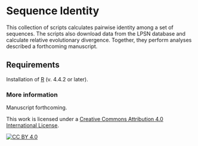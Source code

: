 # Sequence Identity
This collection of scripts calculates pairwise identity among a set of sequences.  The scripts also download data from the LPSN database and calculate relative evolutionary divergence.  Together, they perform analyses described a forthcoming manuscript.  

## Requirements
Installation of [R] (v. 4.4.2 or later). 

### More information
Manuscript forthcoming.  

This work is licensed under a
[Creative Commons Attribution 4.0 International License][cc-by].

[![CC BY 4.0][cc-by-image]][cc-by]

[R]: https://cloud.r-project.org/
[cc-by]: http://creativecommons.org/licenses/by/4.0/
[cc-by-image]: https://i.creativecommons.org/l/by/4.0/88x31.png
[cc-by-shield]: https://img.shields.io/badge/License-CC%20BY%204.0-lightgrey.sv
